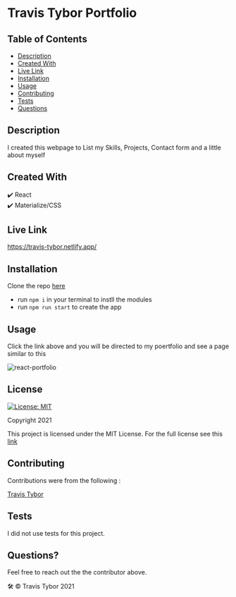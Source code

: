 # Travis Tybor Portfolio

## Table of Contents
* [Description](#description)
* [Created With](#created-with)
* [Live Link](#live-link)
* [Installation](#installation)
* [Usage](#usage)
* [Contributing](#contributing)
* [Tests](#tests)
* [Questions](#questions)

## Description
I created this webpage to List my Skills, Projects, Contact form and a little about myself

## Created With
✔️ React<br/>
✔️ Materialize/CSS


## Live Link
https://travis-tybor.netlify.app/

## Installation
Clone the repo [here](https://github.com/tygrski/portfolio-react)</br>
- run `npm i` in your terminal to instll the modules
- run `npm run start` to create the app

## Usage
Click the link above and you will be directed to my poertfolio and see a page similar to this

![react-portfolio](https://user-images.githubusercontent.com/77369211/147795617-f7109812-3ae9-4f83-a546-b33d3a0225ab.jpg)

## License
[![License: MIT](https://img.shields.io/badge/License-MIT-red.svg)](https://opensource.org/licenses/MIT)

Copyright 2021

This project is licensed under the MIT License. For the full license see this [link](https://opensource.org/licenses/MIT)

## Contributing

Contributions were from the following :

[Travis Tybor](https://github.com/tygrski)

## Tests
I did not use tests for this project.

## Questions?
Feel free to reach out the the contributor above.


🛠️ © Travis Tybor 2021


